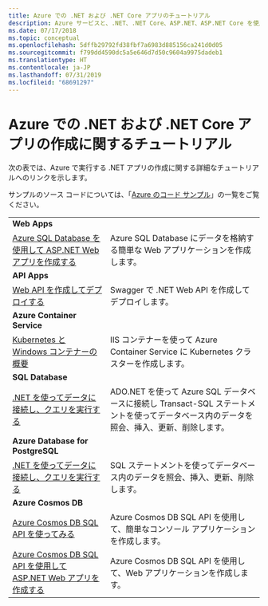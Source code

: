```yaml
---
title: Azure での .NET および .NET Core アプリのチュートリアル
description: Azure サービスと、.NET、.NET Core、ASP.NET、ASP.NET Core を使用して、Web アプリおよびモバイル アプリを作成し、機能を追加する方法を示すチュートリアル。
ms.date: 07/17/2018
ms.topic: conceptual
ms.openlocfilehash: 5dffb29792fd38fbf7a6983d885156ca241d0d05
ms.sourcegitcommit: f799dd4590dc5a5e646d7d50c9604a9975dadeb1
ms.translationtype: HT
ms.contentlocale: ja-JP
ms.lasthandoff: 07/31/2019
ms.locfileid: "68691297"
---
```

# <a name="tutorials-for-building-net-and-net-core-apps-in-azure"></a>Azure での .NET および .NET Core アプリの作成に関するチュートリアル

次の表では、Azure で実行する .NET アプリの作成に関する詳細なチュートリアルへのリンクを示します。

サンプルのソース コードについては、「[Azure のコード サンプル](https://azure.microsoft.com/resources/samples/?platform=dotnet&sort=2)」の一覧をご覧ください。

| | |
|---|---|
| **Web Apps**||
| [Azure SQL Database を使用して ASP.NET Web アプリを作成する][1] | Azure SQL Database にデータを格納する簡単な Web アプリケーションを作成します。 |
| **API Apps**||
| [Web API を作成してデプロイする][3] | Swagger で .NET Web API を作成してデプロイします。 | 
| **Azure Container Service** ||
| [Kubernetes と Windows コンテナーの概要][4] | IIS コンテナーを使って Azure Container Service に Kubernetes クラスターを作成します。
| **SQL Database** ||
| [.NET を使ってデータに接続し、クエリを実行する][5] | ADO.NET を使って Azure SQL データベースに接続し Transact-SQL ステートメントを使ってデータベース内のデータを照会、挿入、更新、削除します。 | 
| **Azure Database for PostgreSQL** ||
| [.NET を使ってデータに接続し、クエリを実行する][6] | SQL ステートメントを使ってデータベース内のデータを照会、挿入、更新、削除します。 |
| **Azure Cosmos DB** ||
| [Azure Cosmos DB SQL API を使ってみる][7] | Azure Cosmos DB SQL API を使用して、簡単なコンソール アプリケーションを作成します。 |
| [Azure Cosmos DB SQL API を使用して ASP.NET Web アプリを作成する][8] | Azure Cosmos DB SQL API を使用して、Web アプリケーションを作成します。 |

[1]: /azure/app-service-web/app-service-web-tutorial-dotnet-sqldatabase
[2]: /azure/cosmos-db/sql-api-dotnet-application
[3]: /azure/app-service-api/app-service-api-dotnet-get-started
[4]: /azure/container-service/container-service-kubernetes-windows-walkthrough
[5]: /azure/sql-database/sql-database-connect-query-dotnet
[6]: /azure/postgresql/connect-csharp
[7]: /azure/cosmos-db/sql-api-get-started
[8]: /azure/cosmos-db/sql-api-dotnet-application
